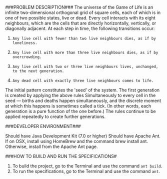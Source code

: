 ###PROBLEM DESCRIPTION###
The universe of the Game of Life is an infinite two-dimensional orthogonal grid of square cells, each of which is in one of two possible states, live or dead. 
Every cell interacts with its eight neighbours, which are the cells that are directly horizontally, vertically, or diagonally adjacent. 
At each step in time, the following transitions occur:
1.     Any live cell with fewer than two live neighbours dies, as if by loneliness.
2.     Any live cell with more than three live neighbours dies, as if by overcrowding.
3.     Any live cell with two or three live neighbours lives, unchanged, to the next generation.
4.     Any dead cell with exactly three live neighbours comes to life.
The initial pattern constitutes the 'seed' of the system. The first generation is created by applying the above rules Simultaneously to every cell in the seed — births and deaths happen simultaneously, 
and the discrete moment at which this happens is sometimes called a tick. (In other words, each generation is a pure function of the one before.) The rules continue to be applied repeatedly to create further generations.

###DEVELOPER ENVIRONMENT###

Should have Java Development Kit (7.0 or higher)
Should have Apache Ant. If on OSX, install using HomeBrew and the command brew install ant. Otherwise, install from the Apache Ant page.

###HOW TO BUILD AND RUN THE SPECIFICATIONS#
1. To build the project, go to the Terminal and use the command `ant build`.
2. To run the specifications, go to the Terminal and use the command `ant`.